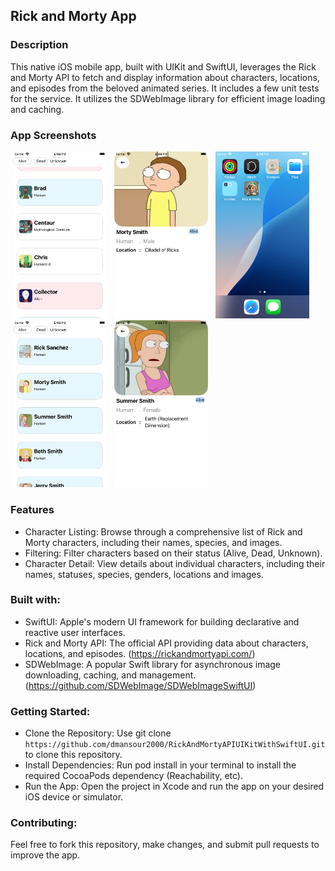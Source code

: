  ## Rick and Morty App
 
 ### Description

This native iOS mobile app, built with UIKit and SwiftUI, leverages the Rick and Morty API to fetch and display information about characters, locations, and episodes from the beloved animated series. It includes a few unit tests for the service. It utilizes the SDWebImage library for efficient image loading and caching.

### App Screenshots
<p>
   <img src="https://github.com/dmansour2000/RickAndMortyAPIUIKitWithSwiftUI/blob/main/screenshots/Simulator%20Screenshot%20-%20iPhone%20SE%20(3rd%20generation)%20-%202024-10-17%20at%2021.08.06.png", width="150" hspace="4"/>
   <img src="https://github.com/dmansour2000/RickAndMortyAPIUIKitWithSwiftUI/blob/main/screenshots/Simulator%20Screenshot%20-%20iPhone%20SE%20(3rd%20generation)%20-%202024-10-17%20at%2021.08.44.png", width="150" hspace="4"/>
   <img src="https://github.com/dmansour2000/RickAndMortyAPIUIKitWithSwiftUI/blob/main/screenshots/Simulator%20Screenshot%20-%20iPhone%20SE%20(3rd%20generation)%20-%202024-10-17%20at%2021.08.53.png", width="150" hspace="4"/>
   <img src="https://github.com/dmansour2000/RickAndMortyAPIUIKitWithSwiftUI/blob/main/screenshots/Simulator%20Screenshot%20-%20iPhone%20SE%20(3rd%20generation)%20-%202024-10-17%20at%2021.09.04.png", width="150" hspace="4"/>
  <img src="https://github.com/dmansour2000/RickAndMortyAPIUIKitWithSwiftUI/blob/main/screenshots/Simulator%20Screenshot%20-%20iPhone%20SE%20(3rd%20generation)%20-%202024-10-17%20at%2021.09.11.png", width="150" hspace="4"/>
</p>

### Features
- Character Listing: Browse through a comprehensive list of Rick and Morty characters, including their names, species, and images.
- Filtering: Filter characters based on their status (Alive, Dead, Unknown).
- Character Detail: View details about individual characters, including their names, statuses, species, genders, locations and images.


### Built with:

- SwiftUI: Apple's modern UI framework for building declarative and reactive user interfaces.
- Rick and Morty API: The official API providing data about characters, locations, and episodes. (https://rickandmortyapi.com/)
- SDWebImage: A popular Swift library for asynchronous image downloading, caching, and management. (https://github.com/SDWebImage/SDWebImageSwiftUI)

### Getting Started:

- Clone the Repository: Use git clone ``` https://github.com/dmansour2000/RickAndMortyAPIUIKitWithSwiftUI.git ``` to clone this repository.
- Install Dependencies: Run pod install in your terminal to install the required CocoaPods dependency (Reachability, etc).
- Run the App: Open the project in Xcode and run the app on your desired iOS device or simulator.


### Contributing:
Feel free to fork this repository, make changes, and submit pull requests to improve the app. 


  
